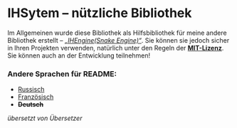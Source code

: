 # IHSytem – nützliche Bibliothek
Im Allgemeinen wurde diese Bibliothek als Hilfsbibliothek für meine andere Bibliothek erstellt –
[*„IHEngine(Snake Engine)“*](https://github.com/IHateGameDev/SnakeEnine). Sie können sie jedoch sicher in Ihren Projekten verwenden, natürlich unter den Regeln der [**MIT-Lizenz**](../License). Sie können auch an der Entwicklung teilnehmen!
### Andere Sprachen für README:
- [Russisch](RMRussian.md)
- [Französisch](RMRussian.md)
- ~~**Deutsch**~~

*übersetzt von Übersetzer*
